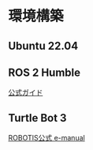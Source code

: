 # 環境構築

## Ubuntu 22.04

## ROS 2 Humble

[公式ガイド](https://docs.ros.org/en/humble/Installation/Ubuntu-Install-Debians.html)

## Turtle Bot 3

[ROBOTIS公式 e-manual](https://emanual.robotis.com/docs/en/platform/turtlebot3/quick-start/)